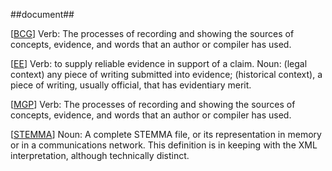 ##document##

\[[BCG](SOURCES.md#BCG)\] Verb:	 The processes of recording and showing the sources of concepts, evidence, and words that an author or compiler has used.

\[[EE](SOURCES.md#EE)\]  Verb: to supply reliable evidence in support of a claim.  Noun: (legal context) any piece of writing submitted into evidence; (historical context), a piece of writing, usually official, that has evidentiary merit.

\[[MGP](SOURCES.md#MGP)\] Verb:	 The processes of recording and showing the sources of concepts, evidence, and words that an author or compiler has used.

\[[STEMMA](SOURCES.md#STEMMA)\] Noun: A complete STEMMA file, or its representation in memory or in a communications network. This definition is in keeping with the XML interpretation, although technically distinct.
